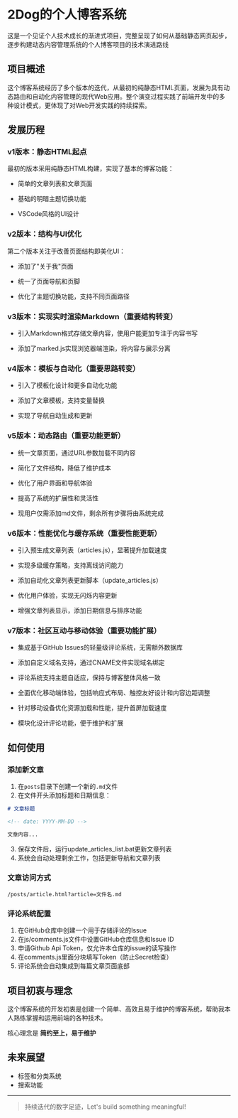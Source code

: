 # 2Dog的个人博客系统

这是一个见证个人技术成长的渐进式项目，完整呈现了如何从基础静态网页起步，逐步构建动态内容管理系统的个人博客项目的技术演进路线



## 项目概述

这个博客系统经历了多个版本的迭代，从最初的纯静态HTML页面，发展为具有动态路由和自动化内容管理的现代Web应用。整个演变过程实践了前端开发中的多种设计模式，更体现了对Web开发实践的持续探索。



## 发展历程

### v1版本：静态HTML起点

最初的版本采用纯静态HTML构建，实现了基本的博客功能：
- 简单的文章列表和文章页面

- 基础的明暗主题切换功能

- VSCode风格的UI设计

  

### v2版本：结构与UI优化

第二个版本关注于改善页面结构即美化UI：
- 添加了"关于我"页面

- 统一了页面导航和页脚

- 优化了主题切换功能，支持不同页面路径

  

### v3版本：实现实时渲染Markdown（重要结构转变）

- 引入Markdown格式存储文章内容，使用户能更加专注于内容书写

- 添加了marked.js实现浏览器端渲染，将内容与展示分离

  

### v4版本：模板与自动化（重要思路转变）

- 引入了模板化设计和更多自动化功能

- 添加了文章模板，支持变量替换

- 实现了导航自动生成和更新

  

### v5版本：动态路由（重要功能更新）

- 统一文章页面，通过URL参数加载不同内容

- 简化了文件结构，降低了维护成本

- 优化了用户界面和导航体验

- 提高了系统的扩展性和灵活性

- 现用户仅需添加md文件，剩余所有步骤将由系统完成

### v6版本：性能优化与缓存系统（重要性能更新）

- 引入预生成文章列表（articles.js），显著提升加载速度

- 实现多级缓存策略，支持离线访问能力

- 添加自动化文章列表更新脚本（update_articles.js）

- 优化用户体验，实现无闪烁内容更新

- 增强文章列表显示，添加日期信息与排序功能

### v7版本：社区互动与移动体验（重要功能扩展）

- 集成基于GitHub Issues的轻量级评论系统，无需额外数据库

- 添加自定义域名支持，通过CNAME文件实现域名绑定

- 评论系统支持主题自适应，保持与博客整体风格一致

- 全面优化移动端体验，包括响应式布局、触控友好设计和内容边距调整

- 针对移动设备优化资源加载和性能，提升首屏加载速度

- 模块化设计评论功能，便于维护和扩展

  

## 如何使用

### 添加新文章

1. 在`posts`目录下创建一个新的`.md`文件
2. 在文件开头添加标题和日期信息：

```markdown
# 文章标题

<!-- date: YYYY-MM-DD -->

文章内容...
```

3. 保存文件后，运行update_articles_list.bat更新文章列表
4. 系统会自动处理剩余工作，包括更新导航和文章列表


### 文章访问方式

```
/posts/article.html?article=文件名.md
```

### 评论系统配置

1. 在GitHub仓库中创建一个用于存储评论的Issue
2. 在js/comments.js文件中设置GitHub仓库信息和Issue ID
3. 申请Github Api Token，仅允许本仓库的issue的读写操作
4. 在comments.js里面分块填写Token（防止Secret检查）
5. 评论系统会自动集成到每篇文章页面底部


## 项目初衷与理念

这个博客系统的开发初衷是创建一个简单、高效且易于维护的博客系统，帮助我本人熟练掌握和运用前端的各种技术。

核心理念是 **简约至上，易于维护**



## 未来展望

- 标签和分类系统
- 搜索功能

---

> 持续迭代的数字足迹，Let's build something meaningful!